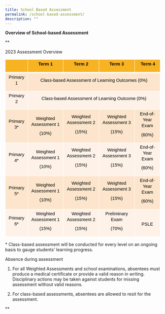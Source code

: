 ```yaml
---
title: School Based Assessment
permalink: /school-based-assessment/
description: ""
---
```

**Overview of School-based Assessment**

**

2023 Assessment Overview

<table style="border:none;border-collapse:collapse;"><colgroup><col width="80"><col width="175"><col width="175"><col width="175"><col width="175"></colgroup><tbody><tr style="height:29.2pt"><td style="border-left:solid #ffffff 1pt;border-right:solid #ffffff 1pt;border-bottom:solid #ffffff 3pt;border-top:solid #ffffff 1pt;vertical-align:middle;background-color:#f8b323;padding:3.6pt 7.2pt 3.6pt 7.2pt;overflow:hidden;overflow-wrap:break-word;"><br></td><td style="border-left:solid #ffffff 1pt;border-right:solid #ffffff 1pt;border-bottom:solid #ffffff 3pt;border-top:solid #ffffff 1pt;vertical-align:middle;background-color:#f8b323;padding:3.6pt 7.2pt 3.6pt 7.2pt;overflow:hidden;overflow-wrap:break-word;"><p dir="ltr" style="line-height:1.295;text-align: center;margin-top:0pt;margin-bottom:8pt;"><span style="font-size:11pt;font-family:Arial;color:#000000;background-color:transparent;font-weight:700;font-style:normal;font-variant:normal;text-decoration:none;vertical-align:baseline;white-space:pre;white-space:pre-wrap;">Term 1</span></p></td><td style="border-left:solid #ffffff 1pt;border-right:solid #ffffff 1pt;border-bottom:solid #ffffff 3pt;border-top:solid #ffffff 1pt;vertical-align:middle;background-color:#f8b323;padding:3.6pt 7.2pt 3.6pt 7.2pt;overflow:hidden;overflow-wrap:break-word;"><p dir="ltr" style="line-height:1.295;text-align: center;margin-top:0pt;margin-bottom:8pt;"><span style="font-size:11pt;font-family:Arial;color:#000000;background-color:transparent;font-weight:700;font-style:normal;font-variant:normal;text-decoration:none;vertical-align:baseline;white-space:pre;white-space:pre-wrap;">Term 2</span></p></td><td style="border-left:solid #ffffff 1pt;border-right:solid #ffffff 1pt;border-bottom:solid #ffffff 3pt;border-top:solid #ffffff 1pt;vertical-align:middle;background-color:#f8b323;padding:3.6pt 7.2pt 3.6pt 7.2pt;overflow:hidden;overflow-wrap:break-word;"><p dir="ltr" style="line-height:1.295;text-align: center;margin-top:0pt;margin-bottom:8pt;"><span style="font-size:11pt;font-family:Arial;color:#000000;background-color:transparent;font-weight:700;font-style:normal;font-variant:normal;text-decoration:none;vertical-align:baseline;white-space:pre;white-space:pre-wrap;">Term 3</span></p></td><td style="border-left:solid #ffffff 1pt;border-right:solid #ffffff 1pt;border-bottom:solid #ffffff 3pt;border-top:solid #ffffff 1pt;vertical-align:middle;background-color:#f8b323;padding:3.6pt 7.2pt 3.6pt 7.2pt;overflow:hidden;overflow-wrap:break-word;"><p dir="ltr" style="line-height:1.295;margin-right: -2.95pt;text-align: center;margin-top:0pt;margin-bottom:8pt;"><span style="font-size:11pt;font-family:Arial;color:#000000;background-color:transparent;font-weight:700;font-style:normal;font-variant:normal;text-decoration:none;vertical-align:baseline;white-space:pre;white-space:pre-wrap;">Term 4</span></p></td></tr><tr style="height:29.2pt"><td style="border-left:solid #ffffff 1pt;border-right:solid #ffffff 1pt;border-bottom:solid #ffffff 1pt;border-top:solid #ffffff 3pt;vertical-align:middle;background-color:#fce5cc;padding:3.6pt 7.2pt 3.6pt 7.2pt;overflow:hidden;overflow-wrap:break-word;"><p dir="ltr" style="line-height:1.295;text-align: center;margin-top:0pt;margin-bottom:8pt;"><span style="font-size:11pt;font-family:Arial;color:#000000;background-color:transparent;font-weight:400;font-style:normal;font-variant:normal;text-decoration:none;vertical-align:baseline;white-space:pre;white-space:pre-wrap;">Primary 1</span></p></td><td colspan="4" style="border-left:solid #ffffff 1pt;border-right:solid #ffffff 1pt;border-bottom:solid #ffffff 1pt;border-top:solid #ffffff 3pt;vertical-align:middle;background-color:#fce5cc;padding:3.6pt 7.2pt 3.6pt 7.2pt;overflow:hidden;overflow-wrap:break-word;"><p dir="ltr" style="line-height:1.295;text-align: center;margin-top:0pt;margin-bottom:8pt;"><span style="font-size:11pt;font-family:Arial;color:#000000;background-color:transparent;font-weight:400;font-style:normal;font-variant:normal;text-decoration:none;vertical-align:baseline;white-space:pre;white-space:pre-wrap;">Class-based Assessment of Learning Outcomes (0%)</span></p></td></tr><tr style="height:29.2pt"><td style="border-left:solid #ffffff 1pt;border-right:solid #ffffff 1pt;border-bottom:solid #ffffff 1pt;border-top:solid #ffffff 1pt;vertical-align:middle;background-color:#fef2e8;padding:3.6pt 7.2pt 3.6pt 7.2pt;overflow:hidden;overflow-wrap:break-word;"><p dir="ltr" style="line-height:1.295;text-align: center;margin-top:0pt;margin-bottom:8pt;"><span style="font-size:11pt;font-family:Arial;color:#000000;background-color:transparent;font-weight:400;font-style:normal;font-variant:normal;text-decoration:none;vertical-align:baseline;white-space:pre;white-space:pre-wrap;">Primary 2</span></p></td><td colspan="4" style="border-left:solid #ffffff 1pt;border-right:solid #ffffff 1pt;border-bottom:solid #ffffff 1pt;border-top:solid #ffffff 1pt;vertical-align:middle;background-color:#fef2e8;padding:3.6pt 7.2pt 3.6pt 7.2pt;overflow:hidden;overflow-wrap:break-word;"><p dir="ltr" style="line-height:1.295;text-align: center;margin-top:0pt;margin-bottom:8pt;"><span style="font-size:11pt;font-family:Arial;color:#000000;background-color:transparent;font-weight:400;font-style:normal;font-variant:normal;text-decoration:none;vertical-align:baseline;white-space:pre;white-space:pre-wrap;">Class-based Assessment of Learning Outcome (0%)</span></p></td></tr><tr style="height:29.2pt"><td style="border-left:solid #ffffff 1pt;border-right:solid #ffffff 1pt;border-bottom:solid #ffffff 1pt;border-top:solid #ffffff 1pt;vertical-align:middle;background-color:#fce5cc;padding:3.6pt 7.2pt 3.6pt 7.2pt;overflow:hidden;overflow-wrap:break-word;"><p dir="ltr" style="line-height:1.295;text-align: center;margin-top:0pt;margin-bottom:8pt;"><span style="font-size:11pt;font-family:Arial;color:#000000;background-color:transparent;font-weight:400;font-style:normal;font-variant:normal;text-decoration:none;vertical-align:baseline;white-space:pre;white-space:pre-wrap;">Primary 3*</span></p></td><td style="border-left:solid #ffffff 1pt;border-right:solid #ffffff 1pt;border-bottom:solid #ffffff 1pt;border-top:solid #ffffff 1pt;vertical-align:middle;background-color:#fce5cc;padding:3.6pt 7.2pt 3.6pt 7.2pt;overflow:hidden;overflow-wrap:break-word;"><p dir="ltr" style="line-height:1.295;text-align: center;margin-top:0pt;margin-bottom:8pt;"><span style="font-size:11pt;font-family:Arial;color:#000000;background-color:transparent;font-weight:400;font-style:normal;font-variant:normal;text-decoration:none;vertical-align:baseline;white-space:pre;white-space:pre-wrap;">Weighted Assessment 1</span></p><p dir="ltr" style="line-height:1.2;text-align: center;margin-top:0pt;margin-bottom:0pt;"><span style="font-size:11pt;font-family:Arial;color:#000000;background-color:transparent;font-weight:400;font-style:normal;font-variant:normal;text-decoration:none;vertical-align:baseline;white-space:pre;white-space:pre-wrap;">(10%)</span></p></td><td style="border-left:solid #ffffff 1pt;border-right:solid #ffffff 1pt;border-bottom:solid #ffffff 1pt;border-top:solid #ffffff 1pt;vertical-align:middle;background-color:#fce5cc;padding:3.6pt 7.2pt 3.6pt 7.2pt;overflow:hidden;overflow-wrap:break-word;"><p dir="ltr" style="line-height:1.295;text-align: center;margin-top:0pt;margin-bottom:8pt;"><span style="font-size:11pt;font-family:Arial;color:#000000;background-color:transparent;font-weight:400;font-style:normal;font-variant:normal;text-decoration:none;vertical-align:baseline;white-space:pre;white-space:pre-wrap;">Weighted Assessment 2</span></p><p dir="ltr" style="line-height:1.295;text-align: center;margin-top:0pt;margin-bottom:8pt;"><span style="font-size:11pt;font-family:Arial;color:#000000;background-color:transparent;font-weight:400;font-style:normal;font-variant:normal;text-decoration:none;vertical-align:baseline;white-space:pre;white-space:pre-wrap;">(15%)</span></p></td><td style="border-left:solid #ffffff 1pt;border-right:solid #ffffff 1pt;border-bottom:solid #ffffff 1pt;border-top:solid #ffffff 1pt;vertical-align:middle;background-color:#fce5cc;padding:3.6pt 7.2pt 3.6pt 7.2pt;overflow:hidden;overflow-wrap:break-word;"><p dir="ltr" style="line-height:1.295;text-align: center;margin-top:0pt;margin-bottom:8pt;"><span style="font-size:11pt;font-family:Arial;color:#000000;background-color:transparent;font-weight:400;font-style:normal;font-variant:normal;text-decoration:none;vertical-align:baseline;white-space:pre;white-space:pre-wrap;">Weighted Assessment 3</span></p><p dir="ltr" style="line-height:1.295;text-align: center;margin-top:0pt;margin-bottom:8pt;"><span style="font-size:11pt;font-family:Arial;color:#000000;background-color:transparent;font-weight:400;font-style:normal;font-variant:normal;text-decoration:none;vertical-align:baseline;white-space:pre;white-space:pre-wrap;">(15%)</span></p></td><td style="border-left:solid #ffffff 1pt;border-right:solid #ffffff 1pt;border-bottom:solid #ffffff 1pt;border-top:solid #ffffff 1pt;vertical-align:middle;background-color:#fce5cc;padding:3.6pt 7.2pt 3.6pt 7.2pt;overflow:hidden;overflow-wrap:break-word;"><p dir="ltr" style="line-height:1.295;text-align: center;margin-top:0pt;margin-bottom:8pt;"><span style="font-size:11pt;font-family:Arial;color:#000000;background-color:transparent;font-weight:400;font-style:normal;font-variant:normal;text-decoration:none;vertical-align:baseline;white-space:pre;white-space:pre-wrap;">End-of-Year Exam</span></p><p dir="ltr" style="line-height:1.295;text-align: center;margin-top:0pt;margin-bottom:8pt;"><span style="font-size:11pt;font-family:Arial;color:#000000;background-color:transparent;font-weight:400;font-style:normal;font-variant:normal;text-decoration:none;vertical-align:baseline;white-space:pre;white-space:pre-wrap;">(60%)</span></p></td></tr><tr style="height:29.2pt"><td style="border-left:solid #ffffff 1pt;border-right:solid #ffffff 1pt;border-bottom:solid #ffffff 1pt;border-top:solid #ffffff 1pt;vertical-align:middle;background-color:#fef2e8;padding:3.6pt 7.2pt 3.6pt 7.2pt;overflow:hidden;overflow-wrap:break-word;"><p dir="ltr" style="line-height:1.295;text-align: center;margin-top:0pt;margin-bottom:8pt;"><span style="font-size:11pt;font-family:Arial;color:#000000;background-color:transparent;font-weight:400;font-style:normal;font-variant:normal;text-decoration:none;vertical-align:baseline;white-space:pre;white-space:pre-wrap;">Primary 4*</span></p></td><td style="border-left:solid #ffffff 1pt;border-right:solid #ffffff 1pt;border-bottom:solid #ffffff 1pt;border-top:solid #ffffff 1pt;vertical-align:middle;background-color:#fef2e8;padding:3.6pt 7.2pt 3.6pt 7.2pt;overflow:hidden;overflow-wrap:break-word;"><p dir="ltr" style="line-height:1.295;text-align: center;margin-top:0pt;margin-bottom:8pt;"><span style="font-size:11pt;font-family:Arial;color:#000000;background-color:transparent;font-weight:400;font-style:normal;font-variant:normal;text-decoration:none;vertical-align:baseline;white-space:pre;white-space:pre-wrap;">Weighted Assessment 1</span></p><p dir="ltr" style="line-height:1.2;text-align: center;margin-top:0pt;margin-bottom:0pt;"><span style="font-size:11pt;font-family:Arial;color:#000000;background-color:transparent;font-weight:400;font-style:normal;font-variant:normal;text-decoration:none;vertical-align:baseline;white-space:pre;white-space:pre-wrap;">(10%)</span></p></td><td style="border-left:solid #ffffff 1pt;border-right:solid #ffffff 1pt;border-bottom:solid #ffffff 1pt;border-top:solid #ffffff 1pt;vertical-align:middle;background-color:#fef2e8;padding:3.6pt 7.2pt 3.6pt 7.2pt;overflow:hidden;overflow-wrap:break-word;"><p dir="ltr" style="line-height:1.295;text-align: center;margin-top:0pt;margin-bottom:8pt;"><span style="font-size:11pt;font-family:Arial;color:#000000;background-color:transparent;font-weight:400;font-style:normal;font-variant:normal;text-decoration:none;vertical-align:baseline;white-space:pre;white-space:pre-wrap;">Weighted Assessment 2</span></p><p dir="ltr" style="line-height:1.295;text-align: center;margin-top:0pt;margin-bottom:8pt;"><span style="font-size:11pt;font-family:Arial;color:#000000;background-color:transparent;font-weight:400;font-style:normal;font-variant:normal;text-decoration:none;vertical-align:baseline;white-space:pre;white-space:pre-wrap;">(15%)</span></p></td><td style="border-left:solid #ffffff 1pt;border-right:solid #ffffff 1pt;border-bottom:solid #ffffff 1pt;border-top:solid #ffffff 1pt;vertical-align:middle;background-color:#fef2e8;padding:3.6pt 7.2pt 3.6pt 7.2pt;overflow:hidden;overflow-wrap:break-word;"><p dir="ltr" style="line-height:1.295;text-align: center;margin-top:0pt;margin-bottom:8pt;"><span style="font-size:11pt;font-family:Arial;color:#000000;background-color:transparent;font-weight:400;font-style:normal;font-variant:normal;text-decoration:none;vertical-align:baseline;white-space:pre;white-space:pre-wrap;">Weighted Assessment 3</span></p><p dir="ltr" style="line-height:1.295;text-align: center;margin-top:0pt;margin-bottom:8pt;"><span style="font-size:11pt;font-family:Arial;color:#000000;background-color:transparent;font-weight:400;font-style:normal;font-variant:normal;text-decoration:none;vertical-align:baseline;white-space:pre;white-space:pre-wrap;">(15%)</span></p></td><td style="border-left:solid #ffffff 1pt;border-right:solid #ffffff 1pt;border-bottom:solid #ffffff 1pt;border-top:solid #ffffff 1pt;vertical-align:middle;background-color:#fef2e8;padding:3.6pt 7.2pt 3.6pt 7.2pt;overflow:hidden;overflow-wrap:break-word;"><p dir="ltr" style="line-height:1.295;text-align: center;margin-top:0pt;margin-bottom:8pt;"><span style="font-size:11pt;font-family:Arial;color:#000000;background-color:transparent;font-weight:400;font-style:normal;font-variant:normal;text-decoration:none;vertical-align:baseline;white-space:pre;white-space:pre-wrap;">End-of-Year Exam</span></p><p dir="ltr" style="line-height:1.295;text-align: center;margin-top:0pt;margin-bottom:8pt;"><span style="font-size:11pt;font-family:Arial;color:#000000;background-color:transparent;font-weight:400;font-style:normal;font-variant:normal;text-decoration:none;vertical-align:baseline;white-space:pre;white-space:pre-wrap;">(60%)</span></p></td></tr><tr style="height:29.2pt"><td style="border-left:solid #ffffff 1pt;border-right:solid #ffffff 1pt;border-bottom:solid #ffffff 1pt;border-top:solid #ffffff 1pt;vertical-align:middle;background-color:#fce5cc;padding:3.6pt 7.2pt 3.6pt 7.2pt;overflow:hidden;overflow-wrap:break-word;"><p dir="ltr" style="line-height:1.295;text-align: center;margin-top:0pt;margin-bottom:8pt;"><span style="font-size:11pt;font-family:Arial;color:#000000;background-color:transparent;font-weight:400;font-style:normal;font-variant:normal;text-decoration:none;vertical-align:baseline;white-space:pre;white-space:pre-wrap;">Primary 5*</span></p></td><td style="border-left:solid #ffffff 1pt;border-right:solid #ffffff 1pt;border-bottom:solid #ffffff 1pt;border-top:solid #ffffff 1pt;vertical-align:middle;background-color:#fce5cc;padding:3.6pt 7.2pt 3.6pt 7.2pt;overflow:hidden;overflow-wrap:break-word;"><p dir="ltr" style="line-height:1.295;text-align: center;margin-top:0pt;margin-bottom:8pt;"><span style="font-size:11pt;font-family:Arial;color:#000000;background-color:transparent;font-weight:400;font-style:normal;font-variant:normal;text-decoration:none;vertical-align:baseline;white-space:pre;white-space:pre-wrap;">Weighted Assessment 1</span></p><p dir="ltr" style="line-height:1.2;text-align: center;margin-top:0pt;margin-bottom:0pt;"><span style="font-size:11pt;font-family:Arial;color:#000000;background-color:transparent;font-weight:400;font-style:normal;font-variant:normal;text-decoration:none;vertical-align:baseline;white-space:pre;white-space:pre-wrap;">(10%)</span></p></td><td style="border-left:solid #ffffff 1pt;border-right:solid #ffffff 1pt;border-bottom:solid #ffffff 1pt;border-top:solid #ffffff 1pt;vertical-align:middle;background-color:#fce5cc;padding:3.6pt 7.2pt 3.6pt 7.2pt;overflow:hidden;overflow-wrap:break-word;"><p dir="ltr" style="line-height:1.295;text-align: center;margin-top:0pt;margin-bottom:8pt;"><span style="font-size:11pt;font-family:Arial;color:#000000;background-color:transparent;font-weight:400;font-style:normal;font-variant:normal;text-decoration:none;vertical-align:baseline;white-space:pre;white-space:pre-wrap;">Weighted Assessment 2</span></p><p dir="ltr" style="line-height:1.295;text-align: center;margin-top:0pt;margin-bottom:8pt;"><span style="font-size:11pt;font-family:Arial;color:#000000;background-color:transparent;font-weight:400;font-style:normal;font-variant:normal;text-decoration:none;vertical-align:baseline;white-space:pre;white-space:pre-wrap;">(15%)</span></p></td><td style="border-left:solid #ffffff 1pt;border-right:solid #ffffff 1pt;border-bottom:solid #ffffff 1pt;border-top:solid #ffffff 1pt;vertical-align:middle;background-color:#fce5cc;padding:3.6pt 7.2pt 3.6pt 7.2pt;overflow:hidden;overflow-wrap:break-word;"><p dir="ltr" style="line-height:1.295;text-align: center;margin-top:0pt;margin-bottom:8pt;"><span style="font-size:11pt;font-family:Arial;color:#000000;background-color:transparent;font-weight:400;font-style:normal;font-variant:normal;text-decoration:none;vertical-align:baseline;white-space:pre;white-space:pre-wrap;">Weighted Assessment 3</span></p><p dir="ltr" style="line-height:1.295;text-align: center;margin-top:0pt;margin-bottom:8pt;"><span style="font-size:11pt;font-family:Arial;color:#000000;background-color:transparent;font-weight:400;font-style:normal;font-variant:normal;text-decoration:none;vertical-align:baseline;white-space:pre;white-space:pre-wrap;">(15%)</span></p></td><td style="border-left:solid #ffffff 1pt;border-right:solid #ffffff 1pt;border-bottom:solid #ffffff 1pt;border-top:solid #ffffff 1pt;vertical-align:middle;background-color:#fce5cc;padding:3.6pt 7.2pt 3.6pt 7.2pt;overflow:hidden;overflow-wrap:break-word;"><p dir="ltr" style="line-height:1.295;text-align: center;margin-top:0pt;margin-bottom:8pt;"><span style="font-size:11pt;font-family:Arial;color:#000000;background-color:transparent;font-weight:400;font-style:normal;font-variant:normal;text-decoration:none;vertical-align:baseline;white-space:pre;white-space:pre-wrap;">End-of-Year Exam</span></p><p dir="ltr" style="line-height:1.295;text-align: center;margin-top:0pt;margin-bottom:8pt;"><span style="font-size:11pt;font-family:Arial;color:#000000;background-color:transparent;font-weight:400;font-style:normal;font-variant:normal;text-decoration:none;vertical-align:baseline;white-space:pre;white-space:pre-wrap;">(60%)</span></p></td></tr><tr style="height:29.2pt"><td style="border-left:solid #ffffff 1pt;border-right:solid #ffffff 1pt;border-bottom:solid #ffffff 1pt;border-top:solid #ffffff 1pt;vertical-align:middle;background-color:#fef2e8;padding:3.6pt 7.2pt 3.6pt 7.2pt;overflow:hidden;overflow-wrap:break-word;"><p dir="ltr" style="line-height:1.295;text-align: center;margin-top:0pt;margin-bottom:8pt;"><span style="font-size:11pt;font-family:Arial;color:#000000;background-color:transparent;font-weight:400;font-style:normal;font-variant:normal;text-decoration:none;vertical-align:baseline;white-space:pre;white-space:pre-wrap;">Primary 6*</span></p></td><td style="border-left:solid #ffffff 1pt;border-right:solid #ffffff 1pt;border-bottom:solid #ffffff 1pt;border-top:solid #ffffff 1pt;vertical-align:middle;background-color:#fef2e8;padding:3.6pt 7.2pt 3.6pt 7.2pt;overflow:hidden;overflow-wrap:break-word;"><p dir="ltr" style="line-height:1.295;text-align: center;margin-top:0pt;margin-bottom:8pt;"><span style="font-size:11pt;font-family:Arial;color:#000000;background-color:transparent;font-weight:400;font-style:normal;font-variant:normal;text-decoration:none;vertical-align:baseline;white-space:pre;white-space:pre-wrap;">Weighted Assessment 1</span></p><p dir="ltr" style="line-height:1.295;text-align: center;margin-top:0pt;margin-bottom:8pt;"><span style="font-size:11pt;font-family:Arial;color:#000000;background-color:transparent;font-weight:400;font-style:normal;font-variant:normal;text-decoration:none;vertical-align:baseline;white-space:pre;white-space:pre-wrap;">(15%)</span></p></td><td style="border-left:solid #ffffff 1pt;border-right:solid #ffffff 1pt;border-bottom:solid #ffffff 1pt;border-top:solid #ffffff 1pt;vertical-align:middle;background-color:#fef2e8;padding:3.6pt 7.2pt 3.6pt 7.2pt;overflow:hidden;overflow-wrap:break-word;"><p dir="ltr" style="line-height:1.295;text-align: center;margin-top:0pt;margin-bottom:8pt;"><span style="font-size:11pt;font-family:Arial;color:#000000;background-color:transparent;font-weight:400;font-style:normal;font-variant:normal;text-decoration:none;vertical-align:baseline;white-space:pre;white-space:pre-wrap;">Weighted Assessment 2</span></p><p dir="ltr" style="line-height:1.295;text-align: center;margin-top:0pt;margin-bottom:8pt;"><span style="font-size:11pt;font-family:Arial;color:#000000;background-color:transparent;font-weight:400;font-style:normal;font-variant:normal;text-decoration:none;vertical-align:baseline;white-space:pre;white-space:pre-wrap;">(15%)</span></p></td><td style="border-left:solid #ffffff 1pt;border-right:solid #ffffff 1pt;border-bottom:solid #ffffff 1pt;border-top:solid #ffffff 1pt;vertical-align:middle;background-color:#fef2e8;padding:3.6pt 7.2pt 3.6pt 7.2pt;overflow:hidden;overflow-wrap:break-word;"><p dir="ltr" style="line-height:1.295;text-align: center;margin-top:0pt;margin-bottom:8pt;"><span style="font-size:11pt;font-family:Arial;color:#000000;background-color:transparent;font-weight:400;font-style:normal;font-variant:normal;text-decoration:none;vertical-align:baseline;white-space:pre;white-space:pre-wrap;">Preliminary Exam</span></p><p dir="ltr" style="line-height:1.295;text-align: center;margin-top:0pt;margin-bottom:8pt;"><span style="font-size:11pt;font-family:Arial;color:#000000;background-color:transparent;font-weight:400;font-style:normal;font-variant:normal;text-decoration:none;vertical-align:baseline;white-space:pre;white-space:pre-wrap;">(70%)</span></p></td><td style="border-left:solid #ffffff 1pt;border-right:solid #ffffff 1pt;border-bottom:solid #ffffff 1pt;border-top:solid #ffffff 1pt;vertical-align:middle;background-color:#fef2e8;padding:3.6pt 7.2pt 3.6pt 7.2pt;overflow:hidden;overflow-wrap:break-word;"><br><p dir="ltr" style="line-height:1.295;text-align: center;margin-top:0pt;margin-bottom:8pt;"><span style="font-size:11pt;font-family:Arial;color:#000000;background-color:transparent;font-weight:400;font-style:normal;font-variant:normal;text-decoration:none;vertical-align:baseline;white-space:pre;white-space:pre-wrap;">PSLE</span></p></td></tr></tbody></table>

  

\* Class-based assessment will be conducted for every level on an ongoing basis to gauge students’ learning progress.

Absence during assessment

1.  For all Weighted Assessments and school examinations, absentees must produce a medical certificate or provide a valid reason in writing. Disciplinary actions may be taken against students for missing assessment without valid reasons.
    
2.  For class-based assessments, absentees are allowed to resit for the assessment.  
    

  
**